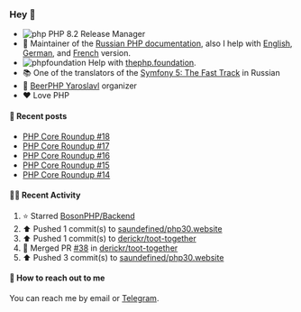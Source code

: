 ### Hey 👋

- ![php](https://user-images.githubusercontent.com/4685504/174548850-037dfd35-3b33-4154-9c50-95efd45ba66a.png) PHP 8.2 Release Manager
- 📖 Maintainer of the [Russian PHP documentation](https://github.com/php/doc-ru), also I help with [English](https://github.com/php/doc-en), [German](https://github.com/php/doc-de), and [French](https://github.com/php/doc-fr) version.
- ![phpfoundation](https://user-images.githubusercontent.com/4685504/174548733-72f62c18-f57e-47a6-8201-cb3d87e06b98.png) Help with [thephp.foundation](https://github.com/ThePHPF/thephp.foundation).
- 📚 One of the translators of
  the [Symfony 5: The Fast Track](https://symfony.com/doc/current/the-fast-track/ru/index.html)
  in Russian
- 🍻 [BeerPHP Yaroslavl](https://github.com/beerphp/yaroslavl) organizer
- ❤️ Love PHP

#### 📜 Recent posts

<!-- BLOG-POST-LIST:START -->
- [PHP Core Roundup #18](https://thephp.foundation/blog/2023/11/01/php-core-roundup-18/)
- [PHP Core Roundup #17](https://thephp.foundation/blog/2023/10/01/php-core-roundup-17/)
- [PHP Core Roundup #16](https://thephp.foundation/blog/2023/09/01/php-core-roundup-16/)
- [PHP Core Roundup #15](https://thephp.foundation/blog/2023/08/01/php-core-roundup-15/)
- [PHP Core Roundup #14](https://thephp.foundation/blog/2023/07/01/php-core-roundup-14/)
<!-- BLOG-POST-LIST:END -->

#### 👨‍💻 Recent Activity

<!--RECENT_ACTIVITY:start-->
1. ⭐ Starred [BosonPHP/Backend](https://github.com/BosonPHP/Backend)<br>
2. ⬆️ Pushed 1 commit(s) to [saundefined/php30.website](https://github.com/saundefined/php30.website)<br>
3. ⬆️ Pushed 1 commit(s) to [derickr/toot-together](https://github.com/derickr/toot-together)<br>
4. 🎉 Merged PR [#38](https://github.com/derickr/toot-together/pull/38) in [derickr/toot-together](https://github.com/derickr/toot-together)<br>
5. ⬆️ Pushed 3 commit(s) to [saundefined/php30.website](https://github.com/saundefined/php30.website)<br>
<!--RECENT_ACTIVITY:end-->

#### 💌 How to reach out to me

You can reach me by email or [Telegram](https://t.me/saundefined).
